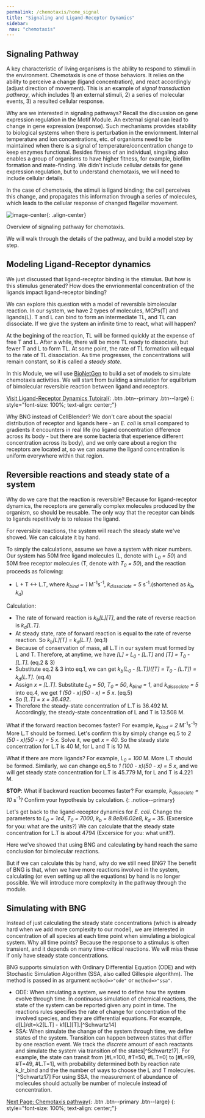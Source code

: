 ```yaml
---
permalink: /chemotaxis/home_signal
title: "Signaling and Ligand-Receptor Dynamics"
sidebar:
 nav: "chemotaxis"
---
```


## Signaling Pathway

A key characteristic of living organisms is the ability to respond to stimuli in the environment. Chemotaxis is one of those behaviors. It relies on the ability to perceive a change (ligand concentration), and react accordingly (adjust direction of movement). This is an example of *signal transduction pathway*, which includes 1) an external stimuli, 2) a series of molecular events, 3) a resulted cellular response. 

Why are we interested in signaling pathways? Recall the discussion on gene expression regulation in the Motif Module. An external signal can lead to change in gene expression (response). Such mechanisms provides stability to biological systems when there is perturbation in the enviornment. Internal temperature and ion concentrations, etc. of organisms need to be maintained when there is a signal of temperature/concentration change to keep enzymes functional. Besides fitness of an individual, singaling also enables a group of organisms to have higher fitness, for example, biofilm formation and mate-finding. We didn't include cellular details for gene expression regulation, but to understand chemotaxis, we will need to include cellular details.

In the case of chemotaxis, the stimuli is ligand binding; the cell perceives this change, and propagates this information through a series of molecules, which leads to the cellular response of changed flagellar movement.

![image-center](../assets/images/chemotaxis_signal.png){: .align-center}
<figcaption>Overview of signaling pathway for chemotaxis.</figcaption>

We will walk through the details of the pathway, and build a model step by step.


## Modeling Ligand-Receptor dynamics

We just discussed that ligand-receptor binding is the stimulus. But how is this stimulus generated? How does the envrionmental concentration of the ligands impact ligand-receptor binding?

We can explore this question with a model of reversible bimolecular reaction. In our system, we have 2 types of molecules, MCPs(T) and ligands(L). T and L can bind to form an intermediate TL, and TL can dissociate. If we give the system an infinite time to react, what will happen?

At the begining of the reaction, TL will be formed quickly at the expense of free T and L. After a while, there will be more TL ready to dissociate, but fewer T and L to form TL. At some point, the rate of TL formation will equal to the rate of TL dissociation. As time progresses, the concentrations will remain constant, so it is called a *steady state*.

In this Module, we will use [BioNetGen](https://www.csb.pitt.edu/Faculty/Faeder/?page_id=409) to build a set of models to simulate chemotaxis activities. We will start from building a simulation for equilbrium of bimolecular reversible reaction between ligand and receptors.

[Visit Ligand-Receptor Dynamics Tutoiral](tutorial_lr){: .btn .btn--primary .btn--large}
{: style="font-size: 100%; text-align: center;"}

Why BNG instead of CellBlender? We don't care about the spacial distribution of receptor and ligands here - an *E. coli* is small compared to gradients it encounters in real life (no ligand concentration difference across its body - but there are some bacteria that experience different concentration across its body), and we only care about a region the receptors are located at, so we can assume the ligand concentration is uniform everywhere within that region.


## Reversible reactions and steady state of a system

Why do we care that the reaction is reversible? Because for ligand-receptor dynamics, the receptors are generally complex molecules produced by the organism, so should be reusable. The only way that the receptor can binds to ligands repetitively is to release the ligand.

For reversible reactions, the system will reach the steady state we've showed. We can calculate it by hand.

To simply the calculations, assume we have a system with nicer numbers. Our system has 50M free ligand molecules (L, denote with *L<sub>0</sub> = 50*) and 50M free receptor molecules (T, denote with *T<sub>0</sub> = 50*), and the reaction proceeds as following:
- L + T <-> L.T, where *k<sub>bind</sub> = 1* M<sup>-1</sup>s<sup>-1</sup>, *k<sub>dissociate</sub> = 5* s<sup>-1</sup>.(shortened as *k<sub>b</sub>, k<sub>d</sub>*)

Calculation:
- The rate of forward reaction is *k<sub>b</sub>[L][T]*, and the rate of reverse reaction is *k<sub>d</sub>[L.T]*.
- At steady state, rate of forward reaction is equal to the rate of reverse reaction. So *k<sub>b</sub>[L][T] = k<sub>d</sub>[L.T]*. (eq.1)
- Because of conservation of mass, all L.T in our system must formed by L and T. Therefore, at anytime, we have *[L] = L<sub>0</sub> - [L.T]* and *[T] = T<sub>0</sub> - [L.T]*. (eq.2 & 3)
- Substitute eq.2 & 3 into eq.1, we can get *k<sub>b</sub>(L<sub>0</sub> - [L.T])([T] = T<sub>0</sub> - [L.T]) = k<sub>d</sub>[L.T]*. (eq.4)
- Assign *x = [L.T]*. Substitute *L<sub>0</sub> = 50*, *T<sub>0</sub> = 50*, *k<sub>bind</sub> = 1*, and *k<sub>dissociate</sub> = 5* into eq.4, we get *1 (50 - x)(50 - x) = 5 x*. (eq.5)
- So *[L.T] = x = 36.492*.
- Therefore the steady-state concentration of L.T is 36.492 M. Accordingly, the steady-state concentration of L and T is 13.508 M.

What if the forward reaction becomes faster? For example, *k<sub>bind</sub> = 2* M<sup>-1</sup>s<sup>-1</sup>? More L.T should be formed. Let's confirm this by simply change eq.5 to *2 (50 - x)(50 - x) = 5 x*. Solve it, we get *x = 40*. So the steady state concentration for L.T is 40 M, for L and T is 10 M.

What if there are more ligands? For example, *L<sub>0</sub> = 100* M. More L.T should be formed. Similarly, we can change eq.5 to *1 (100 - x)(50 - x) = 5 x*, and we will get steady state concentration for L.T is 45.779 M, for L and T is 4.221 M.

**STOP**: What if backward reaction becomes faster? For example, *k<sub>dissociate</sub> = 10* s<sup>-1</sup>? Confirm your hypothesis by calculation.
{: .notice--primary}

Let's get back to the ligand-receptor dynamics for *E. coli*. Change the parameters to *L<sub>0</sub> = 1e4*,  *T<sub>0</sub> = 7000*, *k<sub>b</sub> = 8.8e8/6.02e8, k<sub>d</sub> = 35*. (Excersice for you: what are the units?) We can calculate that the steady state concentration for L.T is about 4794 (Excersice for you: what unit?).

Here we've showed that using BNG and calculating by hand reach the same conclusion for bimolecular reactions.

But if we can calculate this by hand, why do we still need BNG? The benefit of BNG is that, when we have more reactions involved in the system, calculating (or even setting up all the equations) by hand is no longer possible. We will introduce more complexity in the pathway through the module.


## Simulating with BNG

Instead of just calculating the steady state concentrations (which is already hard when we add more complexity to our model), we are interested in concentration of all species at each time point when simulating a biological system. Why all time points? Because the response to a stimulus is often transient, and it depends on many time-critical reactions. We will miss these if only have steady state concentrations.

BNG supports simulation with Ordinary Differential Equation (ODE) and with Stochastic Simulation Algorithm (SSA, also called Gillespie algorithm). The method is passed in as argument `method=>"ode"` or `method=>"ssa"`. 
 - ODE: When simulating a system, we need to define how the system evolve through time. In *continuous* simulation of chemical reactions, the state of the system can be reported given any point in time. The reactions rules specifies the rate of change for concentration of the involved species, and they are differential equations. For example, d[L]/dt=k2[L.T] - k1[L][T].[^Schwartz14]
 - SSA: When simulate the change of the system through time, we define states of the system. Transition can happen between states that differ by one reaction event. We track the *discrete* amount of each reactants and simulate the system via transition of the states[^Schwartz17]. For example, the state can transit from [#L=100, #T=50, #L.T=0] to [#L=99, #T=49, #L.T=1], with probability determined both by reaction rate k_lr_bind and the the number of ways to choose the L and T molecules.[^Schwartz17] For using SSA, the measurement of abundance of molecules should actually be number of molecule instead of concentration.


[^Munroe]: Randall Munroe. What If? [Available online](https://what-if.xkcd.com/)

[^Pierucci1978]: Pierucci O. 1978. Dimensions of *Escherichia coli* at various growth rates: Model of envelope growth. Journal of Bacteriology 135(2):559-574. [Available online](https://jb.asm.org/content/jb/135/2/559.full.pdf)

[^Sim2017]: Sim M, Koirala S, Picton D, Strahl H, Hoskisson PA, Rao CV, Gillespie CS, Aldridge PD. 2017. Growth rate control of flagellar assembly in *Escherichia coli* strain RP437. Scientific Reports 7:41189. [Available online](https://www.nature.com/articles/srep41189#:~:text=Escherichia%20coli%20is%20a%20prominent,distributed%20across%20the%20cell%20surface.)

[^Baker2005]: Baker MD, Wolanin PM, Stock JB. 2005. Signal transduction in bacterial chemotaxis. BioEssays 28:9-22. [Available online](https://pubmed.ncbi.nlm.nih.gov/16369945/)

[^Weis1990]: Weis RM, Koshland DE. 1990. Chemotaxis in *Escherichia coli* proceeds efficiently from different initial tumble frequencies. Journal of Bacteriology 172:2. [Available online](https://jb.asm.org/content/jb/172/2/1099.full.pdf)

[^Berg2000]: Berg HC. 2000. Motile behavior of bacteria. Physics today 53(1):24. [Available online](https://physicstoday.scitation.org/doi/pdf/10.1063/1.882934)

[^Achouri2015]: Achouri S, Wright JA, Evans L, Macleod C, Fraser G, Cicuta P, Bryant CE. 2015. The frequency and duration of *Salmonella* macrophage adhesion events determines infection efficiency. Philosophical transactions B 370(1661). [Available online](https://www.ncbi.nlm.nih.gov/pmc/articles/PMC4275903/)

[^Turner2016]: Turner L, Ping L, Neubauer M, Berg HC. 2016. Visualizing flagella while tracking bacteria. Biophysical Journal 111(3):630--639.[Available online](https://pubmed.ncbi.nlm.nih.gov/27508446/)

[^Parkinson2015]: Parkinson JS, Hazelbauer, Falke JJ. 2015. Signaling and sensory adaptation in *Escherichia coli* chemoreceptors: 2015 update. [Available online](https://www.sciencedirect.com/science/article/abs/pii/S0966842X15000578)

[^Yang2019]: Yang W, Cassidy CK, Ames P, Diebolder CA, Schulten K, Luthey-Schulten Z, Parkinson JS, Briegel A. 2019. *In situ* confomraitonal changes of the *Escherichia coli* serine chemoreceptor in different signaling states. mBio. [Available online](https://mbio.asm.org/content/10/4/e00973-19/article-info)

[^Saragosti2001]: Saragosti J, Calvez V, Bournaveas, N, Perthame B, Buguin A, Silberzan P. 2001. Directional persistence of chemotactic bacteria in a traveling concentration wave. PNAS. [Available online](https://www.pnas.org/content/pnas/108/39/16235.full.pdf)

[^Hlavacek2003]: Hlavacek WS, Faeder JR, Blinov ML, Perelson AS, Goldsten B. 2003. The complexity of complexes in signal transduction. Biotechnology and Bioengineering 84(7):783-94. [Available online](https://onlinelibrary.wiley.com/doi/abs/10.1002/bit.10842)

[^Hlavacek2006]: Hlavacek WS, Faeder JR, Blinov ML, Posner RG, Hucka M, Fontana W. 2006. Rules for modeling signal-transduction systems. Science Signaling 344:re6. [Available online](https://stke.sciencemag.org/content/2006/344/re6.long)

[^ParkinsonLab]: Parkinson Lab website. [website](http://chemotaxis.biology.utah.edu/Parkinson_Lab/projects/ecolichemotaxis/ecolichemotaxis.html)

[Next Page: Chemotaxis pathway](home_biochem){: .btn .btn--primary .btn--large}
{: style="font-size: 100%; text-align: center;"}
